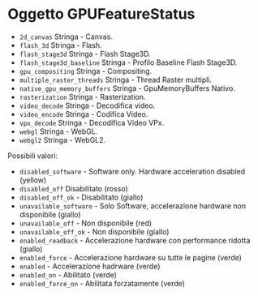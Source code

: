 # Oggetto GPUFeatureStatus

* `2d_canvas` Stringa - Canvas.
* `flash_3d` Stringa - Flash.
* `flash_stage3d` Stringa - Flash Stage3D.
* `flash_stage3d_baseline` Stringa - Profilo Baseline Flash Stage3D.
* `gpu_compositing` Stringa - Compositing.
* `multiple_raster_threads` Stringa - Thread Raster multipli.
* `native_gpu_memory_buffers` Stringa - GpuMemoryBuffers Nativo.
* `rasterization` Stringa - Rasterization.
* `video_decode` Stringa - Decodifica video.
* `video_encode` Stringa - Codifica Video.
* `vpx_decode` Stringa - Decodifica Video VPx.
* `webgl` Stringa - WebGL.
* `webgl2` Stringa - WebGL2.

Possibili valori:

* `disabled_software` - Software only. Hardware acceleration disabled (yellow)
* `disabled_off` Disabilitato (rosso)
* `disabled_off_ok` - Disabilitato (giallo)
* `unavailable_software` - Solo Software, accelerazione hardware non disponibile (giallo)
* `unavailable_off` - Non disponibile (red)
* `unavailable_off_ok` - Non disponibile (giallo)
* `enabled_readback` - Accelerazione hardware con performance ridotta (giallo)
* `enabled_force` - Accelerazione hardware su tutte le pagine (verde)
* `enabled` - Accelerazione hadrware (verde)
* `enabled_on` - Abilitato (verde)
* `enabled_force_on` - Abilitata forzatamente (verde)
